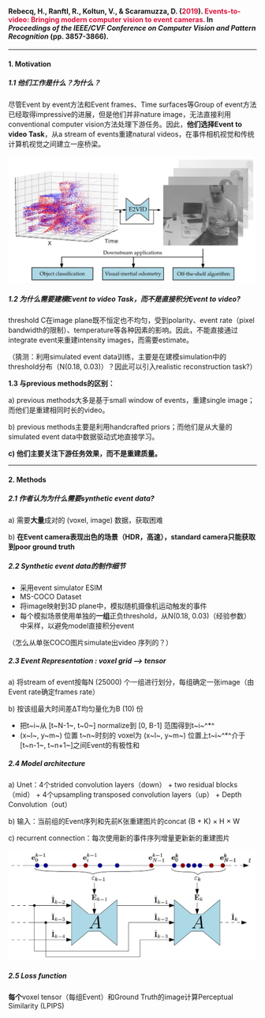 #### Rebecq, H., Ranftl, R., Koltun, V., & Scaramuzza, D. (<font color=Crimson>2019</font>). <font color=Crimson>Events-to-video: Bringing modern computer vision to event cameras.</font> In *Proceedings of the IEEE/CVF Conference on Computer Vision and Pattern Recognition* (pp. 3857-3866).



------

#### 1. Motivation

##### 1.1 他们工作是什么？为什么？

尽管Event by event方法和Event frames、Time surfaces等Group of event方法已经取得impressive的进展，但是他们并非nature image，无法直接利用conventional computer vision方法处理下游任务。因此，**他们选择Event to video Task**，从a stream of events重建natural videos，在事件相机视觉和传统计算机视觉之间建立一座桥梁。

<img src="2019 E2VID.assets/image-20230830192722632.png" alt="image-20230830192722632" style="zoom:50%;" />

##### 1.2 为什么需要建模Event to video Task，而不是直接积分Event to video?

threshold C在image plane既不恒定也不均匀，受到polarity、event rate（pixel bandwidth的限制）、temperature等各种因素的影响。因此，不能直接通过integrate event来重建intensity images，而需要estimate。

（猜测：利用simulated event data训练，主要是在建模simulation中的threshold分布（N(0.18, 0.03)）？因此可以引入realistic reconstruction task?）



**1.3 与previous methods的区别：**

a)  previous methods大多是基于small window of events，重建single image；而他们是重建相同时长的video。

b)  previous methods主要是利用handcrafted priors；而他们是从大量的simulated event data中数据驱动式地直接学习。

**c)  他们主要关注下游任务效果，而不是重建质量。**



------

#### 2. Methods

##### 2.1 作者认为为什么需要synthetic event data?

a)  需要**大量**成对的 (voxel, image) 数据，获取困难

b)  **在Event camera表现出色的场景（HDR，高速），standard camera只能获取到poor ground truth**



##### 2.2 Synthetic event data的制作细节

- 采用event simulator ESIM
- MS-COCO Dataset
- 将image映射到3D plane中，模拟随机摄像机运动触发的事件
- 每个模拟场景使用单独的**一组**正负threshold，从N(0.18, 0.03)（经验参数）中采样，以避免model直接积分event

（怎么从单张COCO图片simulate出video 序列的？）



##### 2.3 Event Representation : voxel grid --> tensor

a)  将stream of event按每N (25000) 个一组进行划分，每组确定一张image（由Event rate确定frames rate）

b)  按该组最大时间差ΔT均匀量化为B (10) 份

- 把t~i~从 [t~N-1~, t~0~] normalize到 [0, B-1] 范围得到t~i~^*^
- (x~l~, y~m~) 位置 t~n~时刻的 voxel为 (x~l~, y~m~) 位置上t~i~^*^介于[t~n-1~, t~n+1~]之间Event的有极性和



##### 2.4 Model architecture

a)  Unet：4个strided convolution layers（down） + two residual blocks（mid） + 4个upsampling transposed convolution layers（up） + Depth Convolution（out）

b)  输入：当前组的Event序列和先前K张重建图片的concat	(B + K) × H × W

c)  recurrent connection：每次使用新的事件序列增量更新新的重建图片

<img src="2019 E2VID.assets/image-20230831135520716.png" alt="image-20230831135520716" style="zoom: 50%;" />



##### 2.5 Loss function

**每个**voxel tensor（每组Event）和Ground Truth的image计算Perceptual Similarity (LPIPS)

